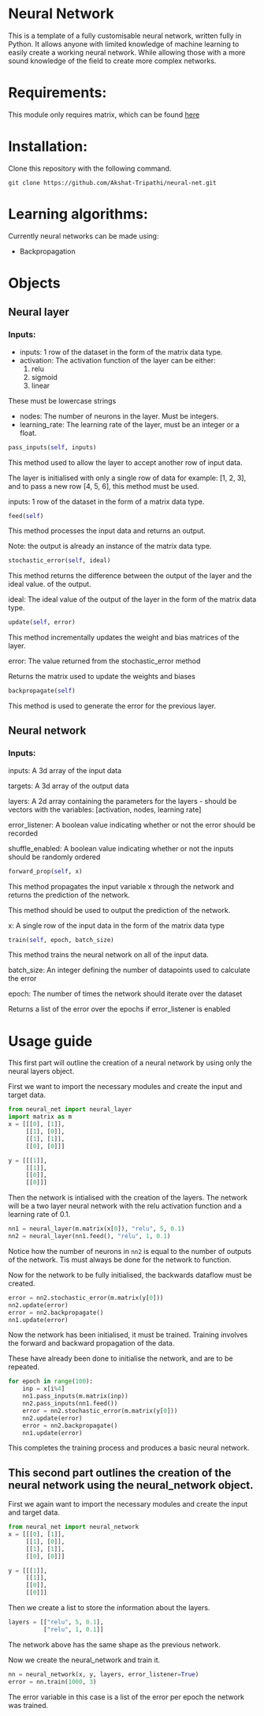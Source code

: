 # Neural Network

This is a template of a fully customisable neural network, written fully in Python. It allows anyone with limited knowledge of machine learning to easily create a working neural network. While allowing those with a more sound knowledge of the field to create more complex networks.

# Requirements:
This module only requires matrix, which can be found [here](https://github.com/Akshat-Tripathi/matrix-lib)

# Installation:
Clone this repository with the following command.

``` git clone https://github.com/Akshat-Tripathi/neural-net.git ```

# Learning algorithms:
Currently neural networks can be made using:
* Backpropagation

# Objects

## Neural layer

### Inputs:
* inputs: 1 row of the dataset in the form of the matrix data type.
* activation: The activation function of the layer can be either:
    1. relu
    2. sigmoid
    3. linear
    
These must be lowercase strings
* nodes: The number of neurons in the layer. Must be integers.
* learning_rate: The learning rate of the layer, must be an integer or a float.

```Python 
pass_inputs(self, inputs)
```
This method used to allow the layer to accept another row of input data.

The layer is initialised with only a single row of data for example: [1, 2, 3], and to pass a new row [4, 5, 6], this method must be used.

inputs: 1 row of the dataset in the form of a matrix data type.

```Python 
feed(self)
```
This method processes the input data and returns an output.

Note: the output is already an instance of the matrix data type. 

```Python 
stochastic_error(self, ideal)
```
This method returns the difference between the output of the layer and the ideal value. of the output.

ideal: The ideal value of the output of the layer in the form of the matrix data type.

```Python 
update(self, error)
```
This method incrementally updates the weight and bias matrices of the layer.

error: The value returned from the stochastic_error method

Returns the matrix used to update the weights and biases

```Python 
backpropagate(self)
```
This method is used to generate the error for the previous layer.

## Neural network

### Inputs:
inputs: A 3d array of the input data

targets: A 3d array of the output data

layers: A 2d array containing the parameters for the layers - should be vectors with the variables: [activation, nodes, learning rate]

error_listener: A boolean value indicating whether or not the error should be recorded

shuffle_enabled: A boolean value indicating whether or not the inputs should be randomly ordered

```Python 
forward_prop(self, x)
```
This method propagates the input variable x through the network and returns the prediction of the network.

This method should be used to output the prediction of the network.

x: A single row of the input data in the form of the matrix data type

```Python 
train(self, epoch, batch_size)
```
This method trains the neural network on all of the input data.

batch_size: An integer defining the number of datapoints used to calculate the error

epoch: The number of times the network should iterate over the dataset

Returns a list of the error over the epochs if error_listener is enabled

# Usage guide
This first part will outline the creation of a neural network by using only the neural layers object.

First we want to import the necessary modules and create the input and target data.
```Python
from neural_net import neural_layer
import matrix as m
x = [[[0], [1]],
     [[1], [0]],
     [[1], [1]],
     [[0], [0]]]

y = [[[1]],
     [[1]],
     [[0]],
     [[0]]]
```

Then the network is intialised with the creation of the layers. The network will be a two layer neural network with the relu activation function and a learning rate of 0.1.
```Python
nn1 = neural_layer(m.matrix(x[0]), "relu", 5, 0.1)
nn2 = neural_layer(nn1.feed(), "relu", 1, 0.1)
```
Notice how the number of neurons in `nn2` is equal to the number of outputs of the network. Tis must always be done for the network to function.

Now for the network to be fully initialised, the backwards dataflow must be created.
```Python
error = nn2.stochastic_error(m.matrix(y[0]))
nn2.update(error)
error = nn2.backpropagate()
nn1.update(error)
```

Now the network has been initialised, it must be trained. Training involves the forward and backward propagation of the data. 

These have already been done to initialise the network, and are to be repeated.
```Python
for epoch in range(100):
    inp = x[i%4]
    nn1.pass_inputs(m.matrix(inp))
    nn2.pass_inputs(nn1.feed())
    error = nn2.stochastic_error(m.matrix(y[0]))
    nn2.update(error)
    error = nn2.backpropagate()
    nn1.update(error)
```
This completes the training process and produces a basic neural network.

## This second part outlines the creation of the neural network using the neural_network object.

First we again want to import the necessary modules and create the input and target data.
```Python
from neural_net import neural_network
x = [[[0], [1]],
     [[1], [0]],
     [[1], [1]],
     [[0], [0]]]

y = [[[1]],
     [[1]],
     [[0]],
     [[0]]]
```

Then we create a list to store the information about the layers.
```Python
layers = [["relu", 5, 0.1],
          ["relu", 1, 0.1]]
```
The network above has the same shape as the previous network.

Now we create the neural_network and train it.
``` Python
nn = neural_network(x, y, layers, error_listener=True)
error = nn.train(1000, 3)
```
The error variable in this case is a list of the error per epoch the network was trained.
